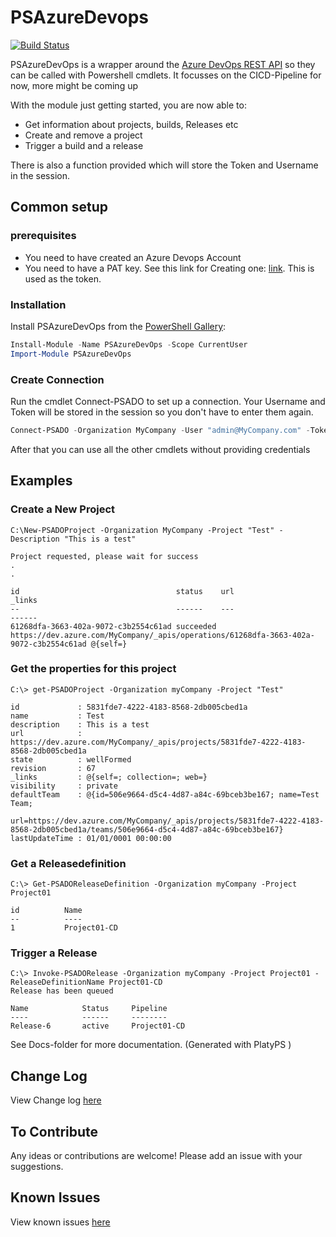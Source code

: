 # PSAzureDevops

[![Build Status](https://dev.azure.com/Ba4bes/PSAzureDevOps/_apis/build/status/Ba4bes.PSAzureDevops?branchName=master)](https://dev.azure.com/Ba4bes/PSAzureDevOps/_build/latest?definitionId=4&branchName=master)

PSAzureDevOps is a wrapper around the [Azure DevOps REST API](https://docs.microsoft.com/en-us/rest/api/azure/devops/?view=azure-devops-rest-5.0) so they can be called with Powershell cmdlets.
It focusses on the CICD-Pipeline for now, more might be coming up

With the module just getting started, you are now able to:

- Get information about projects, builds, Releases etc
- Create and remove a project
- Trigger a build and a release

There is also a function provided which will store the Token and Username in the session.

## Common setup

### prerequisites

- You need to have created an Azure Devops Account
- You need to have a PAT key. See this link for Creating one: [link](https://docs.microsoft.com/en-us/azure/devops/organizations/accounts/use-personal-access-tokens-to-authenticate?view=azure-devops). This is used as the token.

### Installation

Install PSAzureDevOps from the [PowerShell Gallery](https://powershellgallery.com):

```powershell
Install-Module -Name PSAzureDevOps -Scope CurrentUser
Import-Module PSAzureDevOps
```

### Create Connection

Run the cmdlet Connect-PSADO to set up a connection. Your Username and Token will be stored in the session so you don't have to enter them again.

```powershell
Connect-PSADO -Organization MyCompany -User "admin@MyCompany.com" -Token "203fn320fh3ainfaowinf23023f9n39naf89wnf9"
```

After that you can use all the other cmdlets without providing credentials

## Examples

### Create a New Project

```
C:\New-PSADOProject -Organization MyCompany -Project "Test" -Description "This is a test"

Project requested, please wait for success
.
.

id                                   status    url                                                                                _links
--                                   ------    ---                                                                                ------
61268dfa-3663-402a-9072-c3b2554c61ad succeeded https://dev.azure.com/MyCompany/_apis/operations/61268dfa-3663-402a-9072-c3b2554c61ad @{self=}
```

### Get the properties for this project

```
C:\> get-PSADOProject -Organization myCompany -Project "Test"

id             : 5831fde7-4222-4183-8568-2db005cbed1a
name           : Test
description    : This is a test
url            : https://dev.azure.com/MyCompany/_apis/projects/5831fde7-4222-4183-8568-2db005cbed1a
state          : wellFormed
revision       : 67
_links         : @{self=; collection=; web=}
visibility     : private
defaultTeam    : @{id=506e9664-d5c4-4d87-a84c-69bceb3be167; name=Test Team;
                 url=https://dev.azure.com/MyCompany/_apis/projects/5831fde7-4222-4183-8568-2db005cbed1a/teams/506e9664-d5c4-4d87-a84c-69bceb3be167}
lastUpdateTime : 01/01/0001 00:00:00
```

### Get a Releasedefinition

```
C:\> Get-PSADOReleaseDefinition -Organization myCompany -Project Project01

id          Name
--          ----
1           Project01-CD
```

### Trigger a Release

```
C:\> Invoke-PSADORelease -Organization myCompany -Project Project01 -ReleaseDefinitionName Project01-CD
Release has been queued

Name            Status     Pipeline
----            ------     --------
Release-6       active     Project01-CD
```

See Docs-folder for more documentation. (Generated with PlatyPS )

## Change Log

View Change log [here](CHANGELOG.md)

## To Contribute

Any ideas or contributions are welcome!
Please add an issue with your suggestions.


## Known Issues

View known issues [here](https://github.com/Ba4bes/PSAzureDevops/issues)

